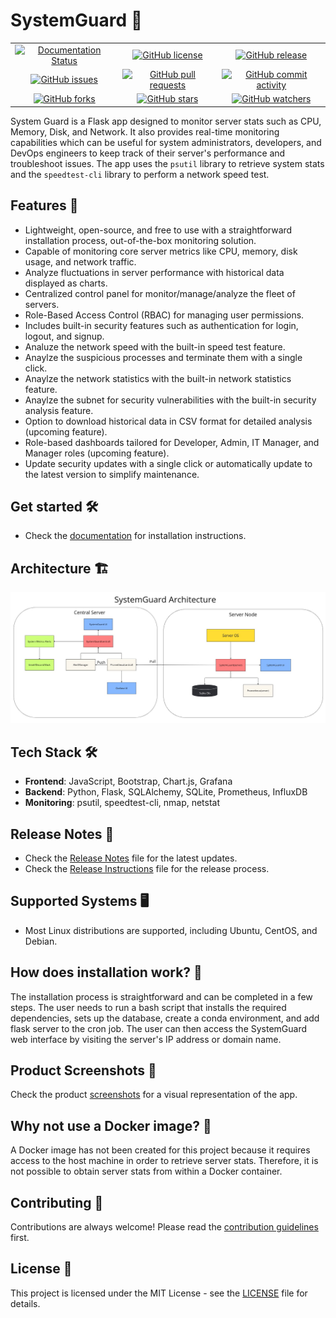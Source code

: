 # SystemGuard 💂

<div align="center">
  <table>
    <tr>
      <td align="center">
        <a href="https://systemguard.readthedocs.io/en/latest/?badge=latest">
          <img src="https://readthedocs.org/projects/systemguard/badge/?version=latest" alt="Documentation Status"/>
        </a>
      </td>
      <td align="center">
        <a href="https://github.com/codeperfectplus/SystemGuard/blob/main/LICENSE">
          <img src="https://img.shields.io/github/license/codeperfectplus/SystemGuard" alt="GitHub license"/>
        </a>
      </td>
      <td align="center">
        <a href="https://github.com/codeperfectplus/SystemGuard/releases">
          <img src="https://img.shields.io/github/v/release/codeperfectplus/SystemGuard" alt="GitHub release"/>
        </a>
      </td>
    </tr>
    <tr>
      <td align="center">
        <a href="https://github.com/codeperfectplus/SystemGuard/issues">
          <img src="https://img.shields.io/github/issues/codeperfectplus/SystemGuard" alt="GitHub issues"/>
        </a>
      </td>
      <td align="center">
        <a href="https://github.com/codeperfectplus/SystemGuard/pulls">
          <img src="https://img.shields.io/github/issues-pr/codeperfectplus/SystemGuard" alt="GitHub pull requests"/>
        </a>
      </td>
      <td align="center">
        <a href="https://github.com/codeperfectplus/SystemGuard/commits/dev">
          <img src="https://img.shields.io/github/commit-activity/m/codeperfectplus/SystemGuard" alt="GitHub commit activity"/>
        </a>
      </td>
    </tr>
    <tr>
      <td align="center">
        <a href="https://github.com/codeperfectplus/SystemGuard/network/members">
          <img src="https://img.shields.io/github/forks/codeperfectplus/SystemGuard" alt="GitHub forks"/>
        </a>
      </td>
      <td align="center">
        <a href="https://github.com/codeperfectplus/SystemGuard/stargazers">
          <img src="https://img.shields.io/github/stars/codeperfectplus/SystemGuard" alt="GitHub stars"/>
        </a>
      </td>
      <td align="center">
        <a href="https://github.com/codeperfectplus/SystemGuard/watchers">
          <img src="https://img.shields.io/github/watchers/codeperfectplus/SystemGuard" alt="GitHub watchers"/>
        </a>
      </td>
    </tr>
  </table>
</div>

System Guard is a Flask app designed to monitor server stats such as CPU, Memory, Disk, and Network. It also provides real-time monitoring capabilities which can be useful for system administrators, developers, and DevOps engineers to keep track of their server's performance and troubleshoot issues. The app uses the `psutil` library to retrieve system stats and the `speedtest-cli` library to perform a network speed test.


## Features 🚀

- Lightweight, open-source, and free to use with a straightforward installation process, out-of-the-box monitoring solution.
- Capable of monitoring core server metrics like CPU, memory, disk usage, and network traffic.
- Analyze fluctuations in server performance with historical data displayed as charts.
- Centralized control panel for monitor/manage/analyze the fleet of servers.
- Role-Based Access Control (RBAC) for managing user permissions.
- Includes built-in security features such as authentication for login, logout, and signup.
- Analuze the network speed with the built-in speed test feature.
- Anaylze the suspicious processes and terminate them with a single click.
- Anaylze the network statistics with the built-in network statistics feature.
- Anaylze the subnet for security vulnerabilities with the built-in security analysis feature.
- Option to download historical data in CSV format for detailed analysis (upcoming feature).
- Role-based dashboards tailored for Developer, Admin, IT Manager, and Manager roles (upcoming feature).
- Update security updates with a single click or automatically update to the latest version to simplify maintenance.

## Get started 🛠️

- Check the [documentation](https://systemguard.readthedocs.io/en/latest/installation.html) for installation instructions.

## Architecture 🏗️

![SystemGuard-Architecture](docs/assets/images/architecture.jpg)

## Tech Stack 🛠️

- **Frontend**: JavaScript, Bootstrap, Chart.js, Grafana
- **Backend**: Python, Flask, SQLAlchemy, SQLite, Prometheus, InfluxDB
- **Monitoring**: psutil, speedtest-cli, nmap, netstat

## Release Notes 📝

- Check the [Release Notes](/src/docs/Release.md) file for the latest updates.
- Check the [Release Instructions](/src/docs/release_instrunctions.md) file for the release process.

## Supported Systems 🖥️

- Most Linux distributions are supported, including Ubuntu, CentOS, and Debian.

## How does installation work? 🤔

The installation process is straightforward and can be completed in a few steps. The user needs to run a bash script that installs the required dependencies, sets up the database, create a conda environment, and add flask server to the cron job. The user can then access the SystemGuard web interface by visiting the server's IP address or domain name.

## Product Screenshots 📸

Check the product [screenshots](/src/docs/README.md) for a visual representation of the app.

## Why not use a Docker image? 🐳

A Docker image has not been created for this project because it requires access to the host machine in order to retrieve server stats. Therefore, it is not possible to obtain server stats from within a Docker container.

## Contributing 🤝

Contributions are always welcome! Please read the [contribution guidelines](/CONTRIBUTING.md) first.

## License 📝

This project is licensed under the MIT License - see the [LICENSE](/LICENSE) file for details.
